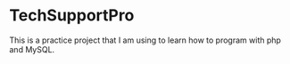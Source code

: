 # TechSupportPro
This is a practice project that I am using to learn how to program with php and MySQL.
